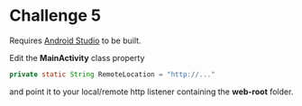 ﻿# Challenge 5

Requires [Android Studio](https://developer.android.com/studio/) to be built.

Edit the **MainActivity** class property

```java
private static String RemoteLocation = "http://..."
```

and point it to your local/remote http listener containing the **web-root** folder.
